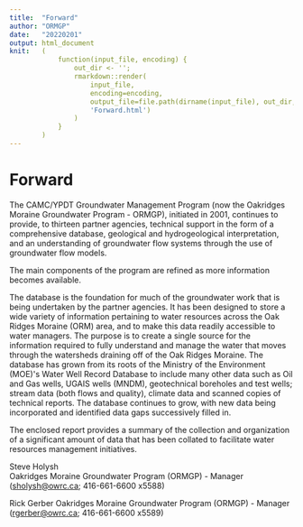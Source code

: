 ```yaml
---
title:  "Forward"
author: "ORMGP"
date:   "20220201"
output: html_document
knit:   (
            function(input_file, encoding) {
                out_dir <- '';
                rmarkdown::render(
                    input_file,
                    encoding=encoding,
                    output_file=file.path(dirname(input_file), out_dir, 
                    'Forward.html')
                )
            }
        )
---
```


# Forward

The CAMC/YPDT Groundwater Management Program (now the Oakridges Moraine Groundwater Program - ORMGP), initiated in 2001, continues to provide, to thirteen partner agencies, technical support in the form of a comprehensive database, geological and hydrogeological interpretation, and an understanding of groundwater flow systems through the use of groundwater flow models.

The main components of the program are refined as more information becomes available.

The database is the foundation for much of the groundwater work that is being undertaken by the partner agencies.  It has been designed to store a wide variety of information pertaining to water resources across the Oak Ridges Moraine (ORM) area, and to make this data readily accessible to water managers.  The purpose is to create a single source for the information required to fully understand and manage the water that moves through the watersheds draining off of the Oak Ridges Moraine.  The database has grown from its roots of the Ministry of the Environment (MOE)'s Water Well Record Database to include many other data such as Oil and Gas wells, UGAIS wells (MNDM), geotechnical boreholes and test wells; stream data (both flows and quality), climate data and scanned copies of technical reports.  The database continues to grow, with new data being incorporated and identified data gaps successively filled in.

The enclosed report provides a summary of the collection and organization of a significant amount of data that has been collated to facilitate water resources management initiatives.  

Steve Holysh			
Oakridges Moraine Groundwater Program (ORMGP) - Manager
(sholysh@owrc.ca; 416-661-6600 x5588)

 
Rick Gerber
Oakridges Moraine Groundwater Program (ORMGP) - Manager
(rgerber@owrc.ca; 416-661-6600 x5589)

